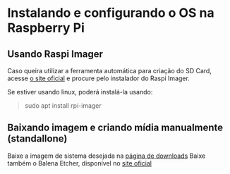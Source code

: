 # Instalando e configurando o OS na Raspberry Pi

## Usando Raspi Imager

Caso queira utilizar a ferramenta automática para criação do SD Card, acesse [o site oficial](https://www.raspberrypi.org/software/) e procure pelo instalador do Raspi Imager.

Se estiver usando linux, poderá instalá-la usando:

> sudo apt install rpi-imager

## Baixando imagem e criando mídia manualmente (standallone)

Baixe a imagem de sistema desejada na [página de downloads](https://www.raspberrypi.org/software/operating-systems/)
Baixe também o Balena Etcher, disponível no [site oficial](https://www.balena.io/etcher/?)
